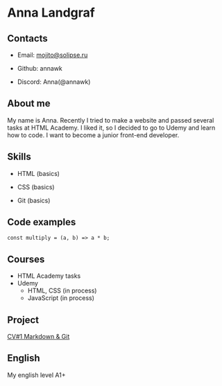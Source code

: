 # Anna Landgraf

## Contacts
* Email:     mojito@solipse.ru 

* Github: annawk  

* Discord: Anna(@annawk)

## About me
My name is Anna. Recently I tried to make a website and passed several tasks at HTML Academy. I liked it, so I decided to go to Udemy and learn how to code. I want to becоme a junior front-end developer.

## Skills
* HTML (basics)

* CSS  (basics)

* Git (basics)

## Code examples

`const multiply = (a, b) => a * b;`

## Courses
* HTML Academy tasks
* Udemy
  + HTML, CSS (in process)
  + JavaScript (in process)

## Project
[CV#1 Markdown & Git](https://annawk.github.io/rsschool-cv/cv)

## English
My english level A1+